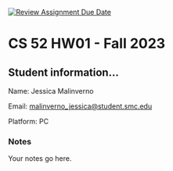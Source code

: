 [![Review Assignment Due Date](https://classroom.github.com/assets/deadline-readme-button-24ddc0f5d75046c5622901739e7c5dd533143b0c8e959d652212380cedb1ea36.svg)](https://classroom.github.com/a/UF0LT8rr)
# CS 52 HW01 - Fall 2023 #

## Student information... ##
Name: Jessica Malinverno

Email: malinverno_jessica@student.smc.edu

Platform: PC

### Notes ###
Your notes go here.
